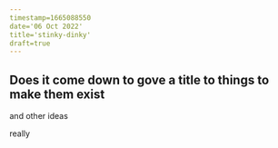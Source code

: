 ```yaml
---
timestamp=1665088550
date='06 Oct 2022'
title='stinky-dinky'
draft=true
---
```


## Does it come down to gove a title to things to make them exist

and other ideas

really
